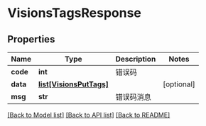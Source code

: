 # VisionsTagsResponse

## Properties
Name | Type | Description | Notes
------------ | ------------- | ------------- | -------------
**code** | **int** | 错误码 | 
**data** | [**list[VisionsPutTags]**](VisionsPutTags.md) |  | [optional] 
**msg** | **str** | 错误码消息 | 

[[Back to Model list]](../README.md#documentation-for-models) [[Back to API list]](../README.md#documentation-for-api-endpoints) [[Back to README]](../README.md)


